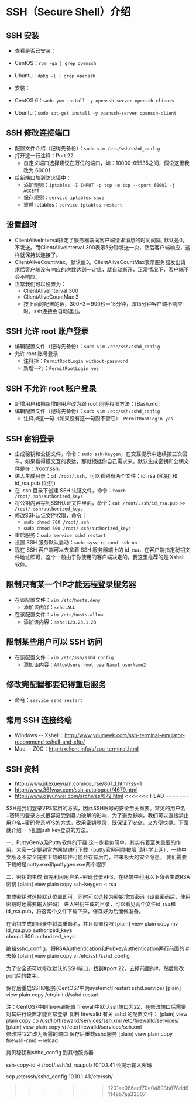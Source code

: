 # SSH（Secure Shell）介绍



## SSH 安装

- 查看是否已安装：
 - CentOS：`rpm -qa | grep openssh`
 - Ubuntu：`dpkg -l | grep openssh`

- 安装：
 - CentOS 6：`sudo yum install -y openssh-server openssh-clients`
 - Ubuntu：`sudo apt-get install -y openssh-server openssh-client`


## SSH 修改连接端口

- 配置文件介绍（记得先备份）：`sudo vim /etc/ssh/sshd_config`
- 打开这一行注释：Port 22
	- 自定义端口选择建议在万位的端口，如：10000-65535之间，假设这里我改为 60001
- 给新端口加到防火墙中：
    - 添加规则：`iptables -I INPUT -p tcp -m tcp --dport 60001 -j ACCEPT`
    - 保存规则：`service iptables save`
    - 重启 iptables：`service iptables restart`

## 设置超时

- ClientAliveInterval指定了服务器端向客户端请求消息的时间间隔, 默认是0，不发送。而ClientAliveInterval 300表示5分钟发送一次，然后客户端响应，这样就保持长连接了。
- ClientAliveCountMax，默认值3。ClientAliveCountMax表示服务器发出请求后客户端没有响应的次数达到一定值，就自动断开，正常情况下，客户端不会不响应。
- 正常我们可以设置为：
	- ClientAliveInterval 300
	- ClientAliveCountMax 3
	- 按上面的配置的话，300*3＝900秒＝15分钟，即15分钟客户端不响应时，ssh连接会自动退出。

## SSH 允许 root 账户登录

- 编辑配置文件（记得先备份）：`sudo vim /etc/ssh/sshd_config`
 - 允许 root 账号登录
    - 注释掉：`PermitRootLogin without-password`
    - 新增一行：`PermitRootLogin yes`

## SSH 不允许 root 账户登录

- 新增用户和把新增的用户改为跟 root 同等权限方法：[Bash.md]
- 编辑配置文件（记得先备份）：`sudo vim /etc/ssh/sshd_config`
    - 注释掉这一句（如果没有这一句则不管它）：`PermitRootLogin yes`

## SSH 密钥登录

- 生成秘钥和公钥文件，命令：`sudo ssh-keygen`，在交互提示中连续按三次回车，如果看得懂交互的表达，那就根据你自己需求来。默认生成密钥和公钥文件是在：/root/.ssh。
- 进入生成目录：`cd /root/.ssh`，可以看到有两个文件：id_rsa (私钥) 和 id_rsa.pub (公钥)
- 在 .ssh 目录下创建 SSH 认证文件，命令：`touch /root/.ssh/authorized_keys`
- 将公钥内容写到SSH认证文件里面，命令：`cat /root/.ssh/id_rsa.pub >> /root/.ssh/authorized_keys`
- 修改SSH认证文件权限，命令：
   - `sudo chmod 700 /root/.ssh`
   - `sudo chmod 600 /root/.ssh/authorized_keys`
- 重启服务：`sudo service sshd restart`
- 设置 SSH 服务默认启动：`sudo sysv-rc-conf ssh on`
- 现在 SSH 客户端可以去拿着 SSH 服务器端上的 id_rsa，在客户端指定秘钥文件地址即可，这个一般由于你使用的客户端决定的，我这里推荐的是 Xshell 软件。

## 限制只有某一个IP才能远程登录服务器

- 在该配置文件：`vim /etc/hosts.deny`
	- 添加该内容：`sshd:ALL`
- 在该配置文件：`vim /etc/hosts.allow`
	- 添加该内容：`sshd:123.23.1.23`

## 限制某些用户可以 SSH 访问

- 在该配置文件：`vim /etc/ssh/sshd_config`
	- 添加该内容：`AllowUsers root userName1 userName2`

## 修改完配置都要记得重启服务

- 命令：`service sshd restart`

## 常用 SSH 连接终端

- Windows -- Xshell：<http://www.youmeek.com/ssh-terminal-emulator-recommend-xshell-and-xftp/>
- Mac -- ZOC：<http://xclient.info/s/zoc-terminal.html>

## SSH 资料

- <http://www.jikexueyuan.com/course/861_1.html?ss=1> 
- <http://www.361way.com/ssh-autologout/4679.html> 
- <http://www.osyunwei.com/archives/672.html> 
<<<<<<< HEAD
=======



SSH是我们登录VPS常用的方式，因此SSH账号的安全至关重要。常见的用户名+密码的登录方式很容易受到暴力破解的影响，为了避免影响，我们可以直接禁止用户名+密码登录VPS的方式，改用密钥登录，既保证了安全，又方便快捷。下面就介绍一下配置ssh key登录的方法。

一、PuttyGen以及Putty软件的下载
这一步看似简单，其实有着至关重要的作用。大家一定要到官方网站进行下载（putty官网可能被墙,请科学上网），一些中文版及不安全链接下载的软件可能会存有后门，带来极大的安全隐患。
我们需要下载的是putty.exe和puttygen.exe两个程序


二、密钥的生成
首先利用用户名+密码登录VPS，在终端中利用以下命令生成RSA密钥
[plain] view plain copy
ssh-keygen -t rsa  

生成密钥时选择默认位置即可，同时可以选择为密钥增加密码（设置密码后，使用密钥时还需要输入密码）
进入密钥生成的目录，可以看见两个文件id_rsa和id_rsa.pub，将这两个文件下载下来，保存好为后面做准备。

在密钥生成的目录中将其重命名，并且设置权限
[plain] view plain copy
mv id_rsa.pub authorized_keys  
chmod 600 authorized_keys  

编辑sshd_config，将RSAAuthentication和PubkeyAuthentication两行前面的 # 去掉
[plain] view plain copy
vi /etc/ssh/sshd_config  


为了安全还可以修改默认的SSH端口，找到#port 22，去掉前面的#，然后修改port后的数字。

保存后重启SSHD服务(CentOS7中为systemctl restart sshd.service)
[plain] view plain copy
/etc/init.d/sshd restart  

注：CentOS7中的firewall配置
firewall中默认ssh端口为22，在修改端口后需要对其进行设置才能正常登录
复制 firewalld 有关 sshd 的配置文件：
[plain] view plain copy
cp /usr/lib/firewalld/services/ssh.xml /etc/firewalld/services/  
[plain] view plain copy
vi /etc/firewalld/services/ssh.xml  
修改<port protocol="tcp" port="22"/>将“22”改为所需的端口
保存后重载sshd服务
[plain] view plain copy
firewall-cmd --reload  



拷贝秘钥和shhd_config 到其他服务器

ssh-copy-id -i /root/.ssh/id_rsa.pub 10.10.1.41   会提示输入密码

scp /etc/ssh/sshd_config 10.10.1.41:/etc/ssh/
>>>>>>> 1201ae086aef70e04893b878dd61149b7aa33607

